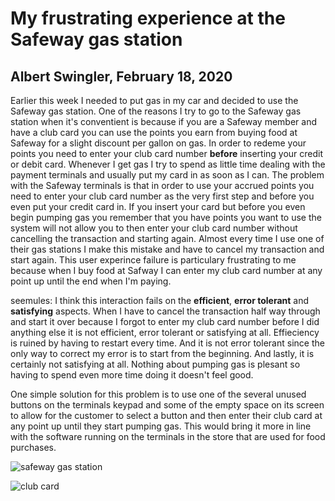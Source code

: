 # My frustrating experience at the Safeway gas station
## Albert Swingler, February 18, 2020

Earlier this week I needed to put gas in my car and decided to use the Safeway gas station. One of the reasons I try to go to the Safeway gas station when it's conventient is because if you are a Safeway member and have a club card you can use the points you earn from buying food at Safeway for a slight discount per gallon on gas. In order to redeme your points you need to enter your club card number **before** inserting your credit or debit card. Whenever I get gas I try to spend as little time dealing with the payment terminals and usually put my card in as soon as I can. The problem with the Safeway terminals is that in order to use your accrued points you need to enter your club card number as the very first step and before you even put your credit card in. If you insert your card but before you even begin pumping gas you remember that you have points you want to use the system will not allow you to then enter your club card number without cancelling the transaction and starting again.  Almost every time I use one of their gas stations I make this mistake and have to cancel my transaction and start again. This user experince failure is particulary frustrating to me because when I buy food at Safway I can enter my club card number at any point up until the end when I'm paying. 

seemules: I think this interaction fails on the **efficient**, **error tolerant** and **satisfying** aspects. When I have to cancel the transaction half way through and start it over because I forgot to enter my club card number before I did anything else it is not efficient, error tolerant or satisfying at all. Effieciency is ruined by having to restart every time. And it is not error tolerant since the only way to correct my error is to start from the beginning. And lastly, it is certainly not satisfying at all. Nothing about pumping gas is plesant so having to spend even more time doing it doesn't feel good.

One simple solution for this problem is to use one of the several unused buttons on the terminals keypad and some of the empty space on its screen to allow for the customer to select a button and then enter their club card at any point up until they start pumping gas. This would bring it more in line with the software running on the terminals in the store that are used for food purchases. 





![safeway gas station](https://fastly.4sqi.net/img/general/600x600/2002771_ZghW1kb761V3LLRAK8LrLVuCklVtedADPcJ1iLJ_CX0.jpg)

![club card](https://i.colnect.net/f/5225/765/Safeway-Club.jpg)
